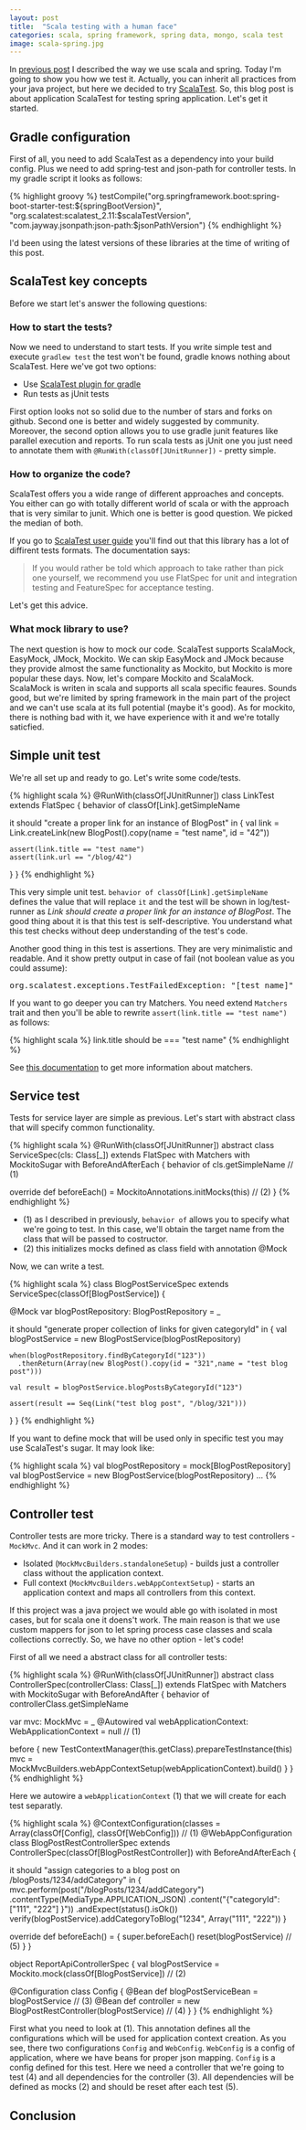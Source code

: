 ```yaml
---
layout: post
title:  "Scala testing with a human face"
categories: scala, spring framework, spring data, mongo, scala test
image: scala-spring.jpg
---
```

In [previous post][1] I described the way we use scala and spring. Today I'm going to show you how we test it. Actually, you can inherit all practices from your java project, but here we decided to try [ScalaTest][2]. So, this blog post is about application ScalaTest for testing spring application. Let's get it started.

## Gradle configuration

First of all, you need to add ScalaTest as a dependency into your build config. Plus we need to add spring-test and json-path for controller tests. In my gradle script it looks as follows:

{% highlight groovy %}
testCompile("org.springframework.boot:spring-boot-starter-test:${springBootVersion}",
        "org.scalatest:scalatest_2.11:$scalaTestVersion",
        "com.jayway.jsonpath:json-path:$jsonPathVersion")
{% endhighlight %}

I'd been using the latest versions of these libraries at the time of writing of this post.

## ScalaTest key concepts

Before we start let's answer the following questions:

### How to start the tests?

Now we need to understand to start tests. If you write simple test and execute `gradlew test` the test won't be found, gradle knows nothing about ScalaTest. Here we've got two options:

* Use [ScalaTest plugin for gradle][4]
* Run tests as jUnit tests

First option looks not so solid due to the number of stars and forks on github. Second one is better and widely suggested by community.
Moreover, the second option allows you to use gradle junit features like parallel execution and reports. To run scala tests as jUnit one you just need to annotate them with `@RunWith(classOf[JUnitRunner])` - pretty simple.

### How to organize the code?

ScalaTest offers you a wide range of different approaches and concepts. You either can go with totally different world of scala or with the approach that is very similar to junit. Which one is better is good question. We picked the median of both.

If you go to [ScalaTest user guide][3] you'll find out that this library has a lot of diffirent tests formats.
The documentation says:

>If you would rather be told which approach to take rather than pick one yourself, we recommend you use FlatSpec for unit and integration testing and FeatureSpec for acceptance testing.

Let's get this advice.

### What mock library to use?

The next question is how to mock our code. ScalaTest supports ScalaMock, EasyMock, JMock, Mockito. We can skip EasyMock and JMock because they provide almost the same functionality as Mockito, but Mockito is more popular these days.
Now, let's compare Mockito and ScalaMock. ScalaMock is writen in scala and supports all scala specific feaures. Sounds good, but we're limited by spring framework in the main part of the project and we can't use scala at its full potential (maybe it's good). As for mockito, there is nothing bad with it, we have experience with it and we're totally saticfied.

## Simple unit test

We're all set up and ready to go. Let's write some code/tests.

{% highlight scala %}
@RunWith(classOf[JUnitRunner])
class LinkTest extends FlatSpec {
  behavior of classOf[Link].getSimpleName

  it should "create a proper link for an instance of BlogPost" in {
    val link = Link.createLink(new BlogPost().copy(name = "test name", id = "42"))

    assert(link.title == "test name")
    assert(link.url == "/blog/42")
  }
}
{% endhighlight %}

This very simple unit test. `behavior of classOf[Link].getSimpleName` defines the value that will replace `it` and the test will be shown in log/test-runner as *Link should create a proper link for an instance of BlogPost*. The good thing about it is that this test is self-descriptive. You understand what this test checks without deep understanding of the test's code.

Another good thing in this test is assertions. They are very minimalistic and readable. And it show pretty output in case of fail (not boolean value as you could assume):

<pre>
org.scalatest.exceptions.TestFailedException: "[test name]" did not equal "[name test]"
</pre>

If you want to go deeper you can try Matchers. You need extend `Matchers` trait and then you'll be able to rewrite `assert(link.title == "test name")` as follows:

{% highlight scala %}
link.title should be === "test name"
{% endhighlight %}

See [this documentation][5] to get more information about matchers.

## Service test

Tests for service layer are simple as previous. Let's start with abstract class that will specify common functionality.

{% highlight scala %}
@RunWith(classOf[JUnitRunner])
abstract class ServiceSpec(cls: Class[_]) extends FlatSpec with Matchers with MockitoSugar with BeforeAndAfterEach {
  behavior of cls.getSimpleName // (1)

  override def beforeEach() = MockitoAnnotations.initMocks(this) // (2)
}
{% endhighlight %}

* (1) as I described in previously, `behavior of` allows you to specify what we're going to test. In this case, we'll obtain the target name from the class that will be passed to costructor.
* (2) this initializes mocks defined as class field with annotation @Mock

Now, we can write a test.

{% highlight scala %}
class BlogPostServiceSpec extends ServiceSpec(classOf[BlogPostService]) {

  @Mock var blogPostRepository: BlogPostRepository = _

  it should "generate proper collection of links for given categoryId" in {
    val blogPostService = new BlogPostService(blogPostRepository)

    when(blogPostRepository.findByCategoryId("123"))
      .thenReturn(Array(new BlogPost().copy(id = "321",name = "test blog post")))

    val result = blogPostService.blogPostsByCategoryId("123")

    assert(result == Seq(Link("test blog post", "/blog/321")))
  }
}
{% endhighlight %}

If you want to define mock that will be used only in specific test you may use ScalaTest's sugar. It may look like:

{% highlight scala %}
val blogPostRepository = mock[BlogPostRepository]
val blogPostService = new BlogPostService(blogPostRepository)
...
{% endhighlight %}

## Controller test

Controller tests are more tricky. There is a standard way to test controllers - `MockMvc`. And it can work in 2 modes:

* Isolated (`MockMvcBuilders.standaloneSetup`) - builds just a controller class without the application context.
* Full context (`MockMvcBuilders.webAppContextSetup`) - starts an application context and maps all controllers from this context.

If this project was a java project we would able go with isolated in most cases, but for scala one it doens't work. The main reason is that we use custom mappers for json to let spring process case classes and scala collections correctly. So, we have no other option - let's code!

First of all we need a abstract class for all controller tests:

{% highlight scala %}
@RunWith(classOf[JUnitRunner])
abstract class ControllerSpec(controllerClass: Class[_]) extends FlatSpec with Matchers with MockitoSugar with BeforeAndAfter {
  behavior of controllerClass.getSimpleName

  var mvc: MockMvc = _
  @Autowired
  val webApplicationContext: WebApplicationContext = null // (1)

  before {
    new TestContextManager(this.getClass).prepareTestInstance(this)
    mvc = MockMvcBuilders.webAppContextSetup(webApplicationContext).build()
  }
}
{% endhighlight %}

Here we autowire a `webApplicationContext` (1) that we will create for each test separatly.

{% highlight scala %}
@ContextConfiguration(classes = Array(classOf[Config], classOf[WebConfig])) // (1)
@WebAppConfiguration
class BlogPostRestControllerSpec extends ControllerSpec(classOf[BlogPostRestController]) with BeforeAndAfterEach {

  it should "assign categories to a blog post on /blogPosts/1234/addCategory" in {
    mvc.perform(post("/blogPosts/1234/addCategory")
      .contentType(MediaType.APPLICATION_JSON)
      .content("{\"categoryId\": [\"111\", \"222\"] }"))
      .andExpect(status().isOk())
    verify(blogPostService).addCategoryToBlog("1234", Array("111", "222"))
  }

  override def beforeEach() = {
    super.beforeEach()
    reset(blogPostService) // (5)
  }
}

object ReportApiControllerSpec {
  val blogPostService = Mockito.mock(classOf[BlogPostService]) // (2)

  @Configuration
  class Config {
    @Bean def blogPostServiceBean = blogPostService // (3)
    @Bean def controller = new BlogPostRestController(blogPostService) // (4)
  }
}
{% endhighlight %}

First what you need to look at (1). This annotation defines all the configurations which will be used for application context creation. As you see, there two configurations `Config` and `WebConfig`. `WebConfig` is a config of application, where we have beans for proper json mapping. `Config` is a config defined for this test. Here we need a controller that we're going to test (4) and all dependencies for the controller (3). All dependencies will be defined as mocks (2) and should be reset after each test (5).

## Conclusion

[1]: /2016/01/02/scala-spring/
[2]: http://www.scalatest.org/
[3]: http://www.scalatest.org/user_guide/selecting_a_style
[4]: https://github.com/maiflai/gradle-scalatest
[5]: http://www.scalatest.org/user_guide/using_matchers
